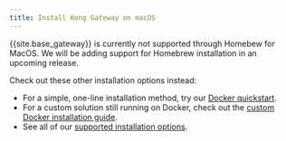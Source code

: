 ```yaml
---
title: Install Kong Gateway on macOS
---
```


{{site.base_gateway}} is currently not supported through Homebew for MacOS.
We will be adding support for Homebrew installation in an upcoming release.

Check out these other installation options instead:
* For a simple, one-line installation method, try our [Docker quickstart](/gateway/{{page.kong_version}}/get-started/).
* For a custom solution still running on Docker, check out the [custom Docker installation guide](/gateway/{{page.kong_version}}/install/docker/).
* See all of our [supported installation options](/gateway/{{page.kong_version}}/install/).

